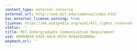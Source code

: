 ```yaml
---
content_type: external-resource
external_url: http://web.mit.edu/commreq/index.html
has_external_license_warning: true
license: https://en.wikipedia.org/wiki/All_rights_reserved
status: ''
title: MIT Undergraduate Communication Requirement
uid: d689d018-83a5-44c6-8574-924a282d684a
wayback_url: ''
---
```

